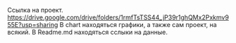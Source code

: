 Ссылка на проект. https://drive.google.com/drive/folders/1rmfTsTSS44_jP39r1ghQMx2Pxkmv955E?usp=sharing 
В chart находяться графики, а также сам проект, на всякий. В Readme.md находяться сслыки на данные.
